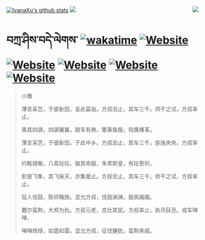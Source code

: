 [![IvanaXu's github stats](https://github-readme-stats.vercel.app/api?username=IvanaXu&theme=codeSTACKr)](https://github.com/anuraghazra/github-readme-stats)
<img align="right" src="https://github-readme-stats.vercel.app/api/top-langs/?username=IvanaXu&langs_count=8&theme=codeSTACKr" />
<img src="https://github-readme-stats.vercel.app/api/wakatime?username=IvanaXu&layout=compact&langs_count=8&theme=codeSTACKr&custom_title=Programming&nbsp;Times&nbsp;(Since&nbsp;Jul.29.2021)&range=all_time" />
# བཀྲ་ཤིས་བདེ་ལེགས་	[![wakatime](https://wakatime.com/badge/user/5043ee4a-e361-4607-9d47-d557f2005d05.svg)](https://wakatime.com/@5043ee4a-e361-4607-9d47-d557f2005d05)	[![Website](https://img.shields.io/website?label=&up_color=orange&up_message=Tianchi&url=https%3A%2F%2Fshields.io)](https://tianchi.aliyun.com/home/science/scienceDetail?userId=1095279182618)	[![Website](https://img.shields.io/website?label=&up_color=green&up_message=Yuque&url=https%3A%2F%2Fshields.io)](https://www.yuque.com/ivanaxu)	[![Website](https://img.shields.io/website?label=&up_color=yellow&up_message=Leetcode&url=https%3A%2F%2Fshields.io)](https://leetcode.cn/u/ivanaxu)	[![Website](https://img.shields.io/website?label=&up_color=violet&up_message=AIstudio&url=https%3A%2F%2Fshields.io)](https://aistudio.baidu.com/aistudio/personalcenter/thirdview/979775)	[![Website](https://img.shields.io/website?label=&up_color=red&up_message=Gitee&url=https%3A%2F%2Fshields.io)](https://gitee.com/IvanaXu)
> 小雅
> 
> 薄言采芑，于彼新田，呈此菑亩。方叔涖止，其车三千。师干之试，方叔率止。
> 
> 乘其四骐，四骐翼翼。路车有奭，簟茀鱼服，钩膺鞗革。
> 
> 薄言采芑，于彼新田，于此中乡。方叔涖止，其车三千。旂旐央央，方叔率止。
> 
> 约軧错衡，八鸾玱玱。服其命服，朱芾斯皇，有玱葱珩。
> 
> 鴥彼飞隼，其飞戾天，亦集爰止。方叔涖止，其车三千。师干之试，方叔率止。
> 
> 钲人伐鼓，陈师鞠旅。显允方叔，伐鼓渊渊，振旅阗阗。
> 
> 蠢尔蛮荆，大邦为仇。方叔元老，克壮其犹。方叔率止，执讯获丑。戎车啴啴，
> 
> 啴啴焞焞，如霆如雷。显允方叔，征伐玁狁，蛮荆来威。
>
